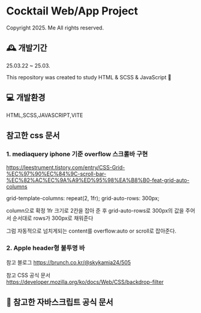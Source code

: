 # Cocktail Web/App Project

Copyright 2025. Me All rights reserved.

## 🕰️ 개발기간

25.03.22 ~ 25.03.

This repository was created to study HTML & SCSS & JavaScript 💖

## 💻 개발환경

HTML,SCSS,JAVASCRIPT,VITE

## 참고한 css 문서

### 1. mediaquery iphone 기준 overflow 스크롤바 구현

<https://leestrument.tistory.com/entry/CSS-Grid-%EC%97%90%EC%84%9C-scroll-bar-%EC%82%AC%EC%9A%A9%ED%95%98%EA%B8%B0-feat-grid-auto-columns>

grid-template-columns: repeat(2, 1fr);
grid-auto-rows: 300px;

column으로 확정 1fr 크기로 2칸을 잡아 준 후
grid-auto-rows로 300px의 값을 주어서
순서대로 rows가 300px로 채워준다

그럼 자동적으로 넘치게되는 content를
overflow:auto or scroll로 잡아준다.

### 2. Apple header형 불투명 바

참고 블로그
<https://brunch.co.kr/@skykamja24/505>

참고 CSS 공식 문서
<https://developer.mozilla.org/ko/docs/Web/CSS/backdrop-filter>

## 📌 참고한 자바스크립트 공식 문서

